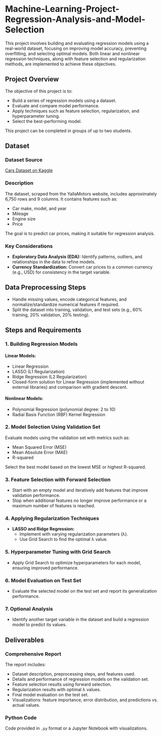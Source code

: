 # Machine-Learning-Project-Regression-Analysis-and-Model-Selection

This project involves building and evaluating regression models using a real-world dataset, focusing on improving model accuracy, preventing overfitting, and selecting optimal models. Both linear and nonlinear regression techniques, along with feature selection and regularization methods, are implemented to achieve these objectives.

## Project Overview

The objective of this project is to:
- Build a series of regression models using a dataset.
- Evaluate and compare model performance.
- Apply techniques such as feature selection, regularization, and hyperparameter tuning.
- Select the best-performing model.

This project can be completed in groups of up to two students.

## Dataset

### Dataset Source
[Cars Dataset on Kaggle]([https://www.kaggle.com/datasets/ahmedwaelnasef/cars-dataset/data])

### Description
The dataset, scraped from the YallaMotors website, includes approximately 6,750 rows and 9 columns. It contains features such as:
- Car make, model, and year
- Mileage
- Engine size
- Price  

The goal is to predict car prices, making it suitable for regression analysis.

### Key Considerations
- **Exploratory Data Analysis (EDA):** Identify patterns, outliers, and relationships in the data to refine models.
- **Currency Standardization:** Convert car prices to a common currency (e.g., USD) for consistency in the target variable.

## Data Preprocessing Steps
- Handle missing values, encode categorical features, and normalize/standardize numerical features if required.
- Split the dataset into training, validation, and test sets (e.g., 60% training, 20% validation, 20% testing).

## Steps and Requirements

### 1. Building Regression Models

#### Linear Models:
- Linear Regression
- LASSO (L1 Regularization)
- Ridge Regression (L2 Regularization)
- Closed-form solution for Linear Regression (implemented without external libraries) and comparison with gradient descent.

#### Nonlinear Models:
- Polynomial Regression (polynomial degree: 2 to 10)
- Radial Basis Function (RBF) Kernel Regression

### 2. Model Selection Using Validation Set
Evaluate models using the validation set with metrics such as:
- Mean Squared Error (MSE)
- Mean Absolute Error (MAE)
- R-squared  

Select the best model based on the lowest MSE or highest R-squared.

### 3. Feature Selection with Forward Selection
- Start with an empty model and iteratively add features that improve validation performance.
- Stop when additional features no longer improve performance or a maximum number of features is reached.

### 4. Applying Regularization Techniques
- **LASSO and Ridge Regression:**
  - Implement with varying regularization parameters (λ).
  - Use Grid Search to find the optimal λ value.

### 5. Hyperparameter Tuning with Grid Search
- Apply Grid Search to optimize hyperparameters for each model, ensuring improved performance.

### 6. Model Evaluation on Test Set
- Evaluate the selected model on the test set and report its generalization performance.

### 7. Optional Analysis
- Identify another target variable in the dataset and build a regression model to predict its values.

## Deliverables

### Comprehensive Report
The report includes:
- Dataset description, preprocessing steps, and features used.
- Details and performance of regression models on the validation set.
- Feature selection results using forward selection.
- Regularization results with optimal λ values.
- Final model evaluation on the test set.
- Visualizations: feature importance, error distribution, and predictions vs. actual values.

### Python Code
Code provided in `.py` format or a Jupyter Notebook with visualizations.


